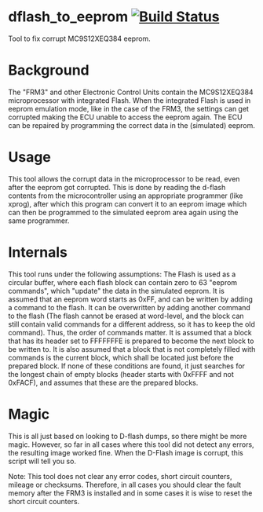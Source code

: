 # dflash_to_eeprom [![Build Status](https://travis-ci.org/tomvleeuwen/dflash_to_eeprom.svg?branch=master)](https://travis-ci.org/tomvleeuwen/dflash_to_eeprom)
Tool to fix corrupt MC9S12XEQ384 eeprom.

# Background
The "FRM3" and other Electronic Control Units contain the MC9S12XEQ384 microprocessor with integrated Flash. When the integrated Flash is used in eeprom emulation mode, like in the case of the FRM3, the settings can get corrupted making the ECU unable to  access the eeprom again. The ECU can be repaired by programming the correct data in the (simulated) eeprom.

# Usage
This tool allows the corrupt data in the microprocessor to be read, even after the eeprom got corrupted. This is done by reading the d-flash contents from the microcontroller using an appropriate programmer (like xprog), after which this program can convert it to an eeprom image which can then be programmed to the simulated eeprom area again using the same programmer.

# Internals
This tool runs under the following assumptions: The Flash is used as a circular buffer, where each flash block can contain zero to 63 "eeprom commands", which "update" the data in the simulated eeprom. It is assumed that an eeprom word starts as 0xFF, and can be written by adding a command to the flash. It can be overwritten by adding another command to the flash (The flash cannot be erased at word-level, and the block can still contain valid commands for a different address, so it has to keep the old command). Thus, the order of commands matter. It is assumed that a block that has its header set to FFFFFFFE is  prepared to become the next block to be written to.
It is also assumed that a block that is not completely filled with commands is the current block, which shall be located just before the prepared block. If none of these conditions are found, it just searches for the longest chain of empty blocks (header starts with 0xFFFF and not 0xFACF), and assumes that these are the prepared blocks.

# Magic
This is all just based on looking to D-flash dumps, so there might be more magic. However, so far in all cases where this tool did not detect any errors, the resulting image worked fine. When the D-Flash image is corrupt, this script will tell you so.

Note: This tool does not clear any error codes, short circuit counters, mileage or checksums. Therefore, in all cases you should clear the fault memory after the FRM3 is installed and in some cases it is wise to reset the short circuit counters.
